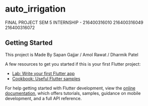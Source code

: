 # auto_irrigation

FINAL PROJECT SEM 5 INTERNSHIP - 216400316010 216400316049 216400316072

## Getting Started

This project is Made By Sapan Gajjar / Amol Rawat / Dharmik Patel

A few resources to get you started if this is your first Flutter project:

- [Lab: Write your first Flutter app](https://docs.flutter.dev/get-started/codelab)
- [Cookbook: Useful Flutter samples](https://docs.flutter.dev/cookbook)

For help getting started with Flutter development, view the
[online documentation](https://docs.flutter.dev/), which offers tutorials,
samples, guidance on mobile development, and a full API reference.
